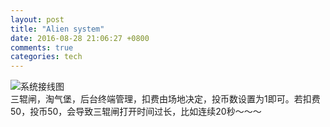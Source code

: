 ```yaml
---
layout: post
title: "Alien system"
date: 2016-08-28 21:06:27 +0800
comments: true
categories: tech
---
```

![系统接线图](https://raw.githubusercontent.com/qiuhaidong/qiuhaidong.github.com/source/source/images/%E7%B3%BB%E7%BB%9F%E6%8E%A5%E7%BA%BF%E5%9B%BE.jpg)  
三辊闸，淘气堡，后台终端管理，扣费由场地决定，投币数设置为1即可。若扣费50，投币50，会导致三辊闸打开时间过长，比如连续20秒～～～
